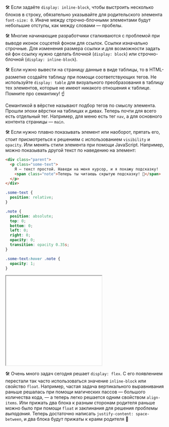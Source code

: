 🛠 Если задаёте `display: inline-block`, чтобы выстроить несколько блоков в строку, обязательно указывайте для родительского элемента `font-size: 0`. Иначе между строчно-блочными элементами будут небольшие отступы, как между словами — пробелы.

🛠 Многие начинающие разработчики сталкиваются с проблемой при выводе иконок соцсетей фоном для ссылок. Ссылки изначально строчные. Для изменения размера ссылки и для возможности задать ей фон ссылку нужно сделать блочной (`display: block`) или строчно-блочной (`display: inline-block`).

🛠 Если нужно вывести на страницу данные в виде таблицы, то в HTML-разметке создайте таблицу при помощи соответствующих тегов. Не используйте `display: table` для визуального преобразования в таблицу тех элементов, которые не имеют никакого отношения к таблице. Помните про семантику! ☝️

Семантикой в вёрстке называют подбор тегов по смыслу элемента. Прошли эпохи вёрстки на таблицах и дивах. Теперь почти для всего есть отдельный тег. Например, для меню есть тег `nav`, а для основного контента страницы — `main`.

🛠 Если нужно плавно показывать элемент или наоборот, прятать его, стоит присмотреться к решениям с использованием `visibility` и `opacity`. Или менять стили элемента при помощи JavaScript. Например, можно показывать другой текст по наведению на элемент:


```html
<div class="parent">
  <p class="some-text">
    Я — текст простой. Наведи на меня курсор, и я покажу подсказку!
    <span class="note">Теперь ты читаешь скрытую подсказку! 🎉</span>
  </p>
</div>
```


```css
.some-text {
  position: relative;
}

.note {
  position: absolute;
  top: 0;
  bottom: 0;
  left: 0;
  right: 0;
  opacity: 0;
  transition: opacity 0.35s;
}

.some-text:hover .note {
  opacity: 1;
}
```

<iframe title="Плавное появление и исчезновение." src="../demos/fade/" height="280"></iframe>

🛠 Очень много задач сегодня решает `display: flex`. С его появлением перестали так часто использоваться значение `inline-block` или свойство `float`. Например, частая задача вертикального выравнивания раньше решалась при помощи магических пассов — большого количества кода, — а теперь легко решается одним свойством `align-items`. Или прижать два блока к разным сторонам родителя раньше можно было при помощи `float` и заклинания для решения _проблемы выпадания_. Теперь достаточно написать `justify-content: space-between`, и два блока будут прижаты к краям родителя 🤗
